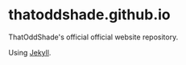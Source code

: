 # thatoddshade.github.io

ThatOddShade's official official website repository.

Using [Jekyll](https://jekyllrb.com/).
